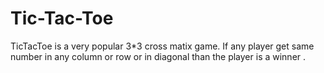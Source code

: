 # Tic-Tac-Toe
TicTacToe is a very popular 3*3 cross matix game. If any player get same number in any column or row or in diagonal than the player is a winner .
